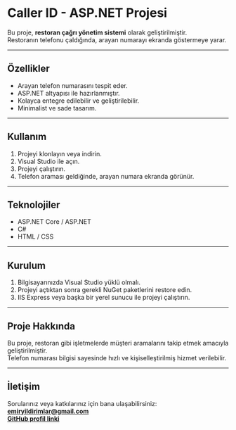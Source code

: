 # Caller ID - ASP.NET Projesi

Bu proje, **restoran çağrı yönetim sistemi** olarak geliştirilmiştir.  
Restoranın telefonu çaldığında, arayan numarayı ekranda göstermeye yarar.

---

## Özellikler

- Arayan telefon numarasını tespit eder.
- ASP.NET altyapısı ile hazırlanmıştır.
- Kolayca entegre edilebilir ve geliştirilebilir.
- Minimalist ve sade tasarım.

---

## Kullanım

1. Projeyi klonlayın veya indirin.
2. Visual Studio ile açın.
3. Projeyi çalıştırın.
4. Telefon araması geldiğinde, arayan numara ekranda görünür.

---

## Teknolojiler

- ASP.NET Core / ASP.NET 
- C#
- HTML / CSS

---

## Kurulum

1. Bilgisayarınızda Visual Studio yüklü olmalı.
2. Projeyi açtıktan sonra gerekli NuGet paketlerini restore edin.
3. IIS Express veya başka bir yerel sunucu ile projeyi çalıştırın.

---

## Proje Hakkında

Bu proje, restoran gibi işletmelerde müşteri aramalarını takip etmek amacıyla geliştirilmiştir.  
Telefon numarası bilgisi sayesinde hızlı ve kişiselleştirilmiş hizmet verilebilir.

---


## İletişim

Sorularınız veya katkılarınız için bana ulaşabilirsiniz:  
**emiryildirimlar@gmail.com**  
**[GitHub profil linki](https://github.com/emiryildirimlar)**
